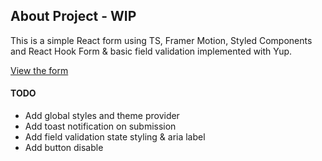 ## About Project - WIP

This is a simple React form using TS, Framer Motion, Styled Components and React Hook Form & basic field validation implemented with Yup.

[View the form](https://form.mmcoding.dev)

#### TODO
* Add global styles and theme provider
* Add toast notification on submission
* Add field validation state styling & aria label
* Add button disable

